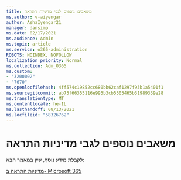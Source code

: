 ```yaml
---
title: משאבים נוספים לגבי מדיניות התראה
ms.author: v-aiyengar
author: AshaIyengar21
manager: dansimp
ms.date: 02/17/2021
ms.audience: Admin
ms.topic: article
ms.service: o365-administration
ROBOTS: NOINDEX, NOFOLLOW
localization_priority: Normal
ms.collection: Adm_O365
ms.custom:
- "3200002"
- "7670"
ms.openlocfilehash: 4ff574c19852cc680bb62caf1297f93b1a5401f1
ms.sourcegitcommit: ab75f66355116e995b3cb5505465b31989339e28
ms.translationtype: MT
ms.contentlocale: he-IL
ms.lasthandoff: 08/13/2021
ms.locfileid: "58326762"
---
```

# <a name="more-resources-on-alert-policies"></a>משאבים נוספים לגבי מדיניות התראה

לקבלת מידע נוסף, עיין במאמר הבא:

[מדיניות התראה ב- Microsoft 365](https://docs.microsoft.com/microsoft-365/compliance/alert-policies)
